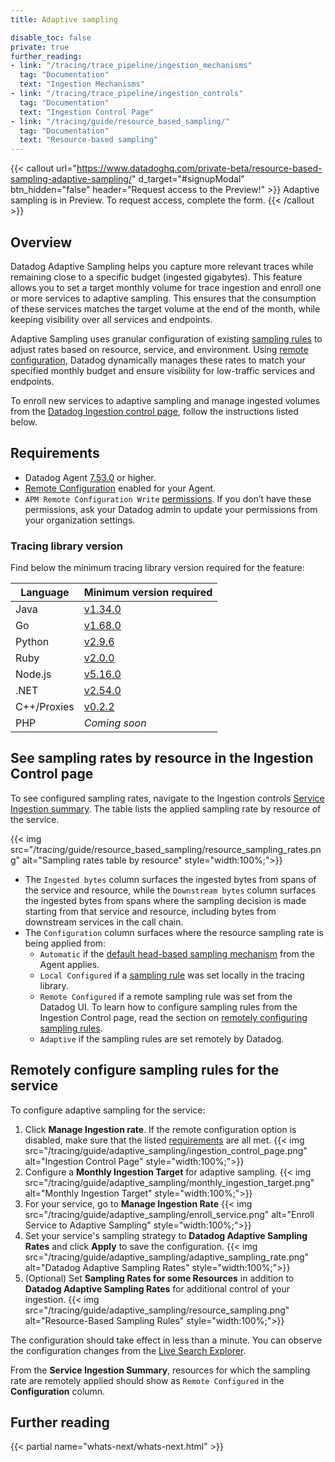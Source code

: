 ```yaml
---
title: Adaptive sampling

disable_toc: false
private: true
further_reading:
- link: "/tracing/trace_pipeline/ingestion_mechanisms"
  tag: "Documentation"
  text: "Ingestion Mechanisms"
- link: "/tracing/trace_pipeline/ingestion_controls"
  tag: "Documentation"
  text: "Ingestion Control Page"
- link: "/tracing/guide/resource_based_sampling/"
  tag: "Documentation"
  text: "Resource-based sampling"
---
```


{{< callout url="https://www.datadoghq.com/private-beta/resource-based-sampling-adaptive-sampling/" d_target="#signupModal" btn_hidden="false" header="Request access to the Preview!" >}}
Adaptive sampling is in Preview. To request access, complete the form.
{{< /callout >}}

## Overview

Datadog Adaptive Sampling helps you capture more relevant traces while remaining close to a specific budget (ingested gigabytes). This feature allows you to set a target monthly volume for trace ingestion and enroll one or more services to adaptive sampling. This ensures that the consumption of these services matches the target volume at the end of the month, while keeping visibility over all services and endpoints.

Adaptive Sampling uses granular configuration of existing [sampling rules][7] to adjust rates based on resource, service, and environment. Using [remote configuration][3], Datadog dynamically manages these rates to match your specified monthly budget and ensure visibility for low-traffic services and endpoints.

To enroll new services to adaptive sampling and manage ingested volumes from the [Datadog Ingestion control page][1], follow the instructions listed below.


## Requirements

- Datadog Agent [7.53.0][2] or higher.
- [Remote Configuration][3]  enabled for your Agent.
- `APM Remote Configuration Write` [permissions][4]. If you don’t have these permissions, ask your Datadog admin to update your permissions from your organization settings.

### Tracing library version

Find below the minimum tracing library version required for the feature:

| Language    | Minimum version required |
|-------------|--------------------------|
| Java        | [v1.34.0][5]             |
| Go          | [v1.68.0][6]             |
| Python      | [v2.9.6][10]             |
| Ruby        | [v2.0.0][11]             |
| Node.js     | [v5.16.0][12]            |
| .NET        | [v2.54.0][13]            |
| C++/Proxies | [v0.2.2][14]             |
| PHP         | _Coming soon_            |

## See sampling rates by resource in the Ingestion Control page

To see configured sampling rates, navigate to the Ingestion controls [Service Ingestion summary][1]. The table lists the applied sampling rate by resource of the service.

{{< img src="/tracing/guide/resource_based_sampling/resource_sampling_rates.png" alt="Sampling rates table by resource" style="width:100%;">}}

- The `Ingested bytes` column surfaces the ingested bytes from spans of the service and resource, while the `Downstream bytes` column surfaces the ingested bytes from spans where the sampling decision is made starting from that service and resource, including bytes from downstream services in the call chain.
- The `Configuration` column surfaces where the resource sampling rate is being applied from: 
  - `Automatic` if the [default head-based sampling mechanism][8] from the Agent applies.
  - `Local Configured` if a [sampling rule][7] was set locally in the tracing library.
  - `Remote Configured` if a remote sampling rule was set from the Datadog UI. To learn how to configure sampling rules from the Ingestion Control page, read the section on [remotely configuring sampling rules][15].
  - `Adaptive` if the sampling rules are set remotely by Datadog.

## Remotely configure sampling rules for the service

To configure adaptive sampling for the service:
1. Click **Manage Ingestion rate**. If the remote configuration option is disabled, make sure that the listed [requirements](#compatibility-requirements) are all met.
   {{< img src="/tracing/guide/adaptive_sampling/ingestion_control_page.png" alt="Ingestion Control Page" style="width:100%;">}}
1. Configure a **Monthly Ingestion Target** for adaptive sampling.
   {{< img src="/tracing/guide/adaptive_sampling/monthly_ingestion_target.png" alt="Monthly Ingestion Target" style="width:100%;">}}
1. For your service, go to **Manage Ingestion Rate**
   {{< img src="/tracing/guide/adaptive_sampling/enroll_service.png" alt="Enroll Service to Adaptive Sampling" style="width:100%;">}}
1. Set your service's sampling strategy to **Datadog Adaptive Sampling Rates** and click **Apply** to save the configuration.
   {{< img src="/tracing/guide/adaptive_sampling/adaptive_sampling_rate.png" alt="Datadog Adaptive Sampling Rates" style="width:100%;">}}
1. (Optional) Set **Sampling Rates for some Resources** in addition to  **Datadog Adaptive Sampling Rates** for additional control of your ingestion.
   {{< img src="/tracing/guide/adaptive_sampling/resource_sampling.png" alt="Resource-Based Sampling Rules" style="width:100%;">}}

The configuration should take effect in less than a minute. You can observe the configuration changes from the [Live Search Explorer][9].

From the **Service Ingestion Summary**, resources for which the sampling rate are remotely applied should show as `Remote Configured` in the **Configuration** column.

## Further reading

{{< partial name="whats-next/whats-next.html" >}}

[1]: /tracing/trace_pipeline/ingestion_controls#service-ingestion-summary
[2]: https://github.com/DataDog/datadog-agent/releases/tag/7.53.0
[3]: /agent/remote_config
[4]: /account_management/rbac/permissions/
[5]: https://github.com/DataDog/dd-trace-java/releases/tag/v1.34.0
[6]: https://github.com/DataDog/dd-trace-go/releases/tag/v1.68.0
[7]: /tracing/trace_pipeline/ingestion_mechanisms#in-tracing-libraries-user-defined-rules
[8]: /tracing/trace_pipeline/ingestion_mechanisms#in-the-agent
[9]: /tracing/trace_explorer/#live-search-for-15-minutes
[10]: https://github.com/DataDog/dd-trace-py/releases/tag/v2.9.6
[11]: https://github.com/DataDog/dd-trace-rb/releases/tag/v2.0.0
[12]: https://github.com/DataDog/dd-trace-js/releases/tag/v5.16.0
[13]: https://github.com/DataDog/dd-trace-dotnet/releases/tag/v2.54.0
[14]: https://github.com/DataDog/dd-trace-cpp/releases/tag/v0.2.2
[15]: /tracing/guide/resource_based_sampling/
